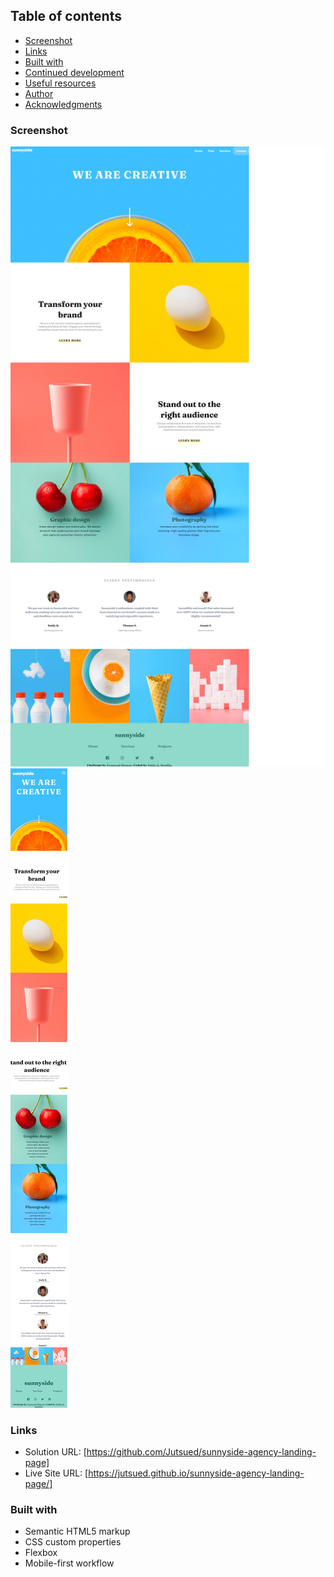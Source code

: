 ## Table of contents
  - [Screenshot](#screenshot)
  - [Links](#links)
  - [Built with](#built-with)
  - [Continued development](#continued-development)
  - [Useful resources](#useful-resources)
- [Author](#author)
- [Acknowledgments](#acknowledgments)


### Screenshot

![](./webCapture/full.jpeg)
![](./webCapture/mobile.jpeg)

### Links

- Solution URL: [https://github.com/Jutsued/sunnyside-agency-landing-page]
- Live Site URL: [https://jutsued.github.io/sunnyside-agency-landing-page/]


### Built with

- Semantic HTML5 markup
- CSS custom properties
- Flexbox
- Mobile-first workflow
